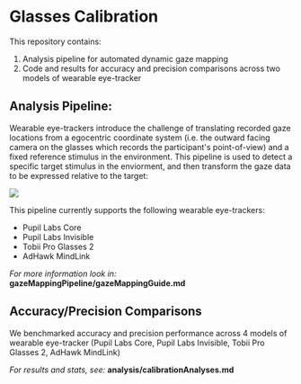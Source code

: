 # Glasses Calibration

This repository contains:

1. Analysis pipeline for automated dynamic gaze mapping
2. Code and results for accuracy and precision comparisons across two models of wearable eye-tracker


## Analysis Pipeline:
Wearable eye-trackers introduce the challenge of translating recorded gaze locations from a egocentric coordinate system (i.e. the outward facing camera on the glasses which records the participant's point-of-view) and a fixed reference stimulus in the environment. This pipeline is used to detect a specific target stimulus in the enviorment, and then transform the gaze data to be expressed relative to the target:

![](exposition/figs/SIFT_fig/final/compositeFigure-01.png)

This pipeline currently supports the following wearable eye-trackers:

* Pupil Labs Core
* Pupil Labs Invisible
* Tobii Pro Glasses 2
* AdHawk MindLink

*For more information look in:* **gazeMappingPipeline/gazeMappingGuide.md**

## Accuracy/Precision Comparisons
We benchmarked accuracy and precision performance across 4 models of wearable eye-tracker (Pupil Labs Core, Pupil Labs Invisible, Tobii Pro Glasses 2, AdHawk MindLink)



*For results and stats, see:* **analysis/calibrationAnalyses.md**



